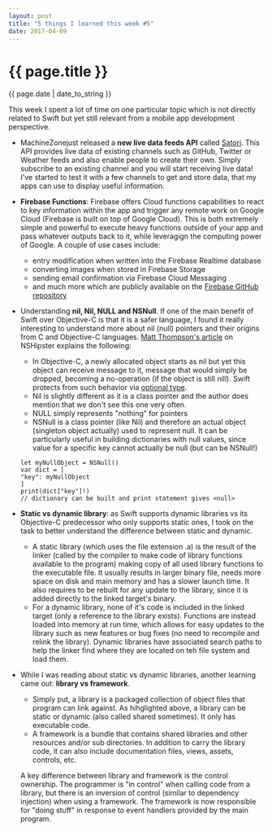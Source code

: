 ```yaml
---
layout: post
title: "5 things I learned this week #5"
date: 2017-04-09
---
```

<h1>{{ page.title }}</h1>
<p class="meta">{{ page.date | date_to_string }}</p>

This week I spent a lot of time on one particular topic which is not directly related to Swift but yet still relevant from a mobile app development perspective.  
- MachineZonejust released a **new live data feeds API** called [Satori](https://www.satori.com). This API provides live data of existing channels such as GitHub, Twitter or Weather feeds and also enable people to create their own. Simply subscribe to an existing channel and you will start receiving live data! I've started to test it with a few channels to get and store data, that my apps can use to display useful information.

- **Firebase Functions**: Firebase offers Cloud functions capabilities to react to key information within the app and trigger any remote work on Google Cloud (Firebase is built on top of Google Cloud). This is both extremely simple and powerful to execute heavy functions outside of your app and pass whatever outputs back to it, while leveragign the computing power of Google. A couple of use cases include:
	- entry modification when written into the Firebase Realtime database
	- converting images when stored in Firebase Storage
	- sending email confirmation via Firebase Cloud Messaging
	- and much more which are publicly available on the [Firebase GitHub repository](https://github.com/firebase/functions-samples/)

- Understanding **nil, Nil, NULL and NSNull**. If one of the main benefit of Swift over Objective-C is that it is a safer language, I found it really interesting to understand more about nil (null) pointers and their origins from C and Objective-C languages. [Matt Thompson's article](http://nshipster.com/nil/) on NSHipster explains the following:
	- In Objective-C, a newly allocated object starts as nil but yet this object can receive message to it, message that would simply be dropped, becoming a no-operation (if the object is still nill). Swift protects from such behavior via [optional type](https://developer.apple.com/library/content/documentation/Swift/Conceptual/Swift_Programming_Language/TheBasics.html). 
	- Nil is slightly different as it is a class pointer and the author does mention that we don't see this one very often.
	- NULL simply represents "nothing" for pointers
	- NSNull is a class pointer (like Nil) and therefore an actual object (singleton object actually) used to represent null. It can be particularly useful in building dictionaries with null values, since value for a specific key cannot actually be null (but can be NSNull!)

	```
	let myNullObject = NSNull()
	var dict = [
	"key": myNullObject
	]
	print(dict["key"]!)
	// dictionary can be built and print statement gives <null>
	```

- **Static vs dynamic library**: as Swift supports dynamic libraries vs its Objective-C predecessor who only supports static ones, I took on the task to better understand the difference between static and dynamic.
	- A static library (which uses the file extension .a) is the result of the linker (called by the compiler to make code of library functions available to the program) making copy of all used library functions to the executable file. It usually results in larger binary file, needs more space on disk and main memory  and has a slower launch time. It also requires to be rebuilt for any update to the library, since it is added directly to the linked target's binary.
	- For a dynamic library, none of it's code is included in the linked target (only a reference to the library exists). Functions are instead loaded into memory at run time, which allows for easy updates to the library such as new features or bug fixes (no need to recompile and relink the library). Dynamic libraries have associated search paths to help the linker find where they are located on teh file system and load them.

- While I was reading about static vs dynamic libraries, another learning came out: **library vs framework**.
	- Simply put, a library is a packaged collection of object files that program can link against. As hihglighted above, a library can be static or dynamic (also called shared sometimes). It only has executable code.
	- A framework is a bundle that contains shared libraries and other resources and/or sub directories. In addition to carry the library code, it can also include documentation files, views, assets, controls, etc.  
	
  A key difference between library and framework is the control ownership. The programmer is "in control" when calling code from a library, but there is an inversion of control (similar to dependency injection) when using a framework. The framework is now responsible for "doing stuff" in response to event handlers provided by the main program.